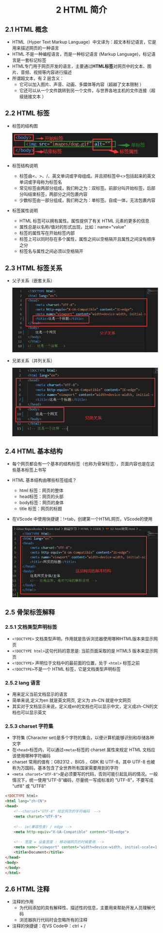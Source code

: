 # <center> 2 HTML 简介

## 2.1 HTML 概念

- HTML（Hyper Text Markup Language）中文译为：超文本标记语言，它是用来描述网页的一种语言
- HTML 不是一种编程语言，而是一种标记语言 (Markup Language)，标记语言是一套标记标签 
- HTML专门用于网页开发的语言，主要通过**HTML标签**对网页中的文本、图片、音频、视频等内容进行描述
- 所谓超文本，有 2 层含义：
  - 它可以加入图片、声音、动画、多媒体等内容（超越了文本限制 ）
  - 它还可以从一个文件跳转到另一个文件，与世界各地主机的文件连接（超级链接文本 ）

## 2.2 HTML 标签

- 标签的结构图

    ![图 3](../images/781e5622c3ef34e4f4f7cd750dc14bc549148d106098a70e728374ca795da796.png)  


- 标签结构说明
  - 标签由<、>、/、英文单词或字母组成。并且把标签中<>包括起来的英文单词或字母称为标签名
  - 常见标签由两部分组成，我们称之为：双标签。前部分叫开始标签，后部分叫结束标签，两部分之间包裹内容
  - 少数标签由一部分组成，我们称之为：单标签。自成一体，无法包裹内容


- 标签属性说明
  - HTML 标签可以拥有属性。属性提供了有关 HTML 元素的更多的信息
  - 属性总是以名称/值对的形式出现，比如：name="value"
  - 标签的属性写在开始标签内部
  - 标签上可以同时存在多个属性，属性之间以空格隔开且属性之间没有顺序之分
  - 标签名与属性之间必须以空格隔开

## 2.3 HTML 标签关系

- 父子关系（嵌套关系）

    ![图 4](../images/e91db92d10780b61da66f41fd795d753f99df21d6fff4cb76110b6951cd3b6ce.png)  


- 兄弟关系（并列关系）

    ![图 5](../images/8798040d1de1d3e9961902a0dd3b79799977601720c8db20dbaac26dfd3fae76.png)  


## 2.4 HTML 基本结构

- 每个网页都会有一个基本的结构标签（也称为骨架标签），页面内容也是在这些基本标签上书写


- HTML 基本结构由哪些标签组成？
  - html 标签：网页的整体
  - head标签：网页的头部
  - body标签：网页的身体
  - title 标签：网页的标题


- 在VScode 中使用快捷键：!+tab，创建第一个HTML网页，VScode的使用

    ![图 1](../images/1c455a33a6b828c80eca640a09774a9a8adaabcd333364fbacb6977e0c655c06.png)  


## 2.5 骨架标签解释

### 2.5.1 文档类型声明标签 

- `<!DOCTYPE>` 文档类型声明，作用就是告诉浏览器使用哪种HTML版本来显示网页
- `<!DOCTYPE html>`这句代码的意思是: 当前页面采取的是 HTML5 版本来显示网页
- `<!DOCTYPE>` 声明位于文档中的最前面的位置，处于 `<html>` 标签之前
- `<!DOCTYPE>`不是一个 HTML 标签，它是文档类型声明标签

### 2.5.2 lang 语言

- 用来定义当前文档显示的语言
- 简单来说,定义为en 就是英文网页, 定义为 zh-CN 就是中文网页
- 其实对于文档显示来说，定义成en的文档也可以显示中文，定义成zh-CN的文档也可以显示英文

### 2.5.3 charset 字符集

- 字符集 (Character set)是多个字符的集合。以便计算机能够识别和存储各种文字
- 在`<head>`标签内，可以通过`<meta>`标签的 charset 属性来规定 HTML 文档应该使用哪种字符编码
- charset 常用的值有：GB2312 、BIG5 、GBK 和 UTF-8，其中 UTF-8 也被称为万国码，基本包含了全世界所有国家需要用到的字符
- `<meta charset="UTF-8">`是必须要写的代码，否则可能引起乱码的情况。一般情况下，统一使用“UTF-8”编码，尽量统一写成标准的 "UTF-8"，不要写成 "utf8" 或 "UTF8"


~~~html
<!DOCTYPE html>
<html lang="zh-CN">
<head>
    <!--charset="UTF-8" 规定网页的字符编码  -->
    <meta charset="UTF-8">

    <!-- ie(兼容性差) / edge -->
    <meta http-equiv="X-UA-Compatible" content="IE=edge">

    <!-- 宽度 = 设备宽度 : 移动端网页的时候要用 -->
    <meta name="viewport" content="width=device-width, initial-scale=1.0">
    <title>Document</title>
</head>
<body>
</body>
</html>
~~~

## 2.6 HTML 注释

- 注释的作用
  - 为代码添加的具有解释性、描述性的信息，主要用来帮助开发人员理解代码
  - 浏览器执行代码时会忽略所有的注释
- 注释的快捷键：在VS Code中：ctrl + /




